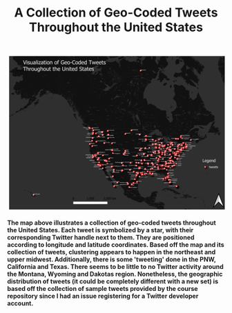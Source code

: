 <center> <h1> A Collection of Geo-Coded Tweets Throughout the United States </h1> <center><br>

![alt text](Tweet_PNG.png)
<br>
<h4> <div style="text-align: left"> The map above illustrates a collection of geo-coded tweets throughout the United States. Each tweet is symbolized by a star, with their corresponding Twitter handle next to them. They are positioned according to longitude and latitude coordinates. Based off the map and its collection of tweets, clustering appears to happen in the northeast and upper midwest. Additionally, there is some 'tweeting' done in the PNW, California and Texas. There seems to be little to no Twitter activity around the Montana, Wyoming and Dakotas region. Nonetheless, the geographic distribution of tweets (it could be completely different with a new set) is based off the collection of sample tweets provided by the course repository since I had an issue registering for a Twitter developer account. </div> </h4>
